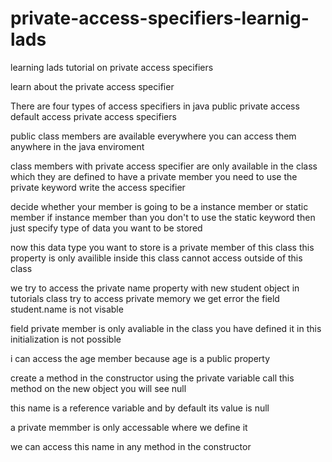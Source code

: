 # private-access-specifiers-learnig-lads
learning lads tutorial on private access specifiers

learn about the private access specifier

There are four types of access specifiers in java
  public
  private access
  default access
  private access specifiers

public class members are available everywhere
you can access them anywhere in the java enviroment

class members with private access specifier are only available in the class which they are defined
to have a private member
you need to use the private keyword
  write the access specifier

decide whether your member is going to be a instance member or static member
if instance member than you don't to use the static keyword
then just specify type of data you want to be stored

now this data type you want to store is a private member of this class
this property is only availible inside this class
cannot access outside of this class

we try to access the private name property with new student object in tutorials class
try to access private memory we get error
the field student.name is not visable

field private member is only avaliable in the class you have defined it in
this initialization is not possible

i can access the age member because age is a public property

create a method in the constructor using the private variable
call this method on the new object
you will see null

this name is a reference variable and by default its value is null

a private memmber is only accessable where we define it

we can access this name in any method in the constructor
